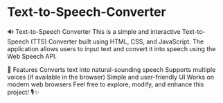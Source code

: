 # Text-to-Speech-Converter
🔊 Text-to-Speech Converter
This is a simple and interactive Text-to-Speech (TTS) Converter built using HTML, CSS, and JavaScript. The application allows users to input text and convert it into speech using the Web Speech API.

🚀 Features
Converts text into natural-sounding speech
Supports multiple voices (if available in the browser)
Simple and user-friendly UI
Works on modern web browsers
Feel free to explore, modify, and enhance this project! 🎙️✨
